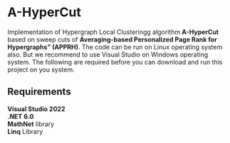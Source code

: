 # A-HyperCut
Implementation of Hypergraph Local Clusteringg algorithm **A-HyperCut** based on sweep cuts of **Averaging-based Personalized Page Rank for Hypergraphs” (APPRH)**. The code can be run on Linux operating system also. But we recommend to use Visual Studio on Windows operating system. The following are required before you can download and run this project on you system.
## Requirements
**Visual Studio 2022**  
**.NET 6.0**  
**MathNet** library  
**Linq** Library  
